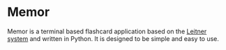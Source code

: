 # Memor
Memor is a terminal based flashcard application based on the [Leitner system](https://en.wikipedia.org/wiki/Leitner_system) and written in Python. It is designed to be simple and easy to use.
